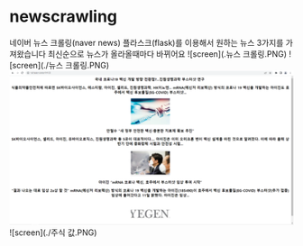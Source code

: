 # newscrawling
네이버 뉴스 크롤링(naver news)
플라스크(flask)를 이용해서 원하는 뉴스 3가지를 가져왔습니다
최신순으로 뉴스가 올라올때마다 바뀌어요 
![screen](.뉴스 크롤링.PNG)
![screen](./뉴스 크롤링.PNG)
![screen](./아이진크롤링.PNG)
![screen](./주식 값.PNG)
